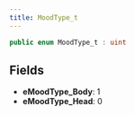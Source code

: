 ```yaml
---
title: MoodType_t
---
```


```csharp
public enum MoodType_t : uint
```

## Fields

- **eMoodType_Body**: 1
- **eMoodType_Head**: 0

